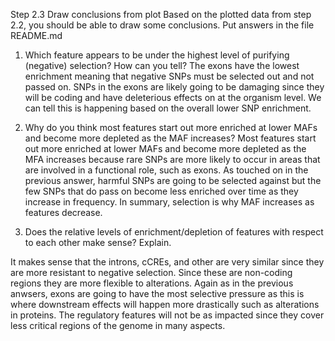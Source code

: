 Step 2.3 Draw conclusions from plot
Based on the plotted data from step 2.2, you should be able to draw some conclusions. Put answers in the file README.md


1. Which feature appears to be under the highest level of purifying (negative) selection? How can you tell? 
The exons have the lowest enrichment meaning that negative SNPs must be selected out and not passed on. SNPs in the exons are likely going to be damaging since they will be coding and have deleterious effects on at the organism level. We can tell this is happening based on the overall lower SNP enrichment. 

2. Why do you think most features start out more enriched at lower MAFs and become more depleted as the MAF increases?
Most features start out more enriched at lower MAFs and become more depleted as the MFA increases because rare SNPs are more likely to occur in areas that are involved in a functional role, such as exons. As touched on in the previous answer, harmful SNPs are going to be selected against but the few SNPs that do pass on become less enriched over time as they increase in frequency. In summary, selection is why MAF increases as features decrease. 

 3. Does the relative levels of enrichment/depletion of features with respect to each other make sense? Explain.

It makes sense that the introns, cCREs, and other are very similar since they are more resistant to negative selection. Since these are non-coding regions they are more flexible to alterations. Again as in the previous anwsers, exons are going to have the most selective pressure as this is where downstream effects will happen more drastically such as alterations in proteins. The regulatory features will not be as impacted since they cover less critical regions of the genome in many aspects. 